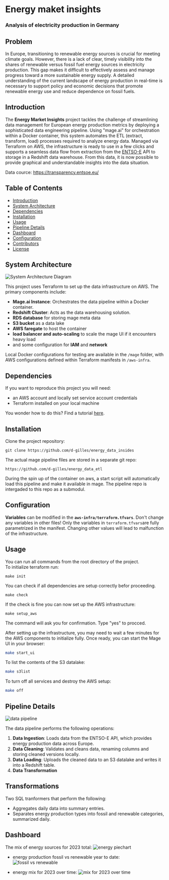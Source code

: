 # Energy maket insights
### Analysis of electricity production in Germany

## Problem

In Europe, transitioning to renewable energy sources is crucial for meeting climate goals. However, there is a lack of clear, timely visibility into the shares of renewable versus fossil fuel energy sources in electricity production. This gap makes it difficult to effectively assess and manage progress toward a more sustainable energy supply. A detailed understanding of the current landscape of energy production in real-time is necessary to support policy and economic decisions that promote renewable energy use and reduce dependence on fossil fuels.

## Introduction

The **Energy Market Insights** project tackles the challenge of streamlining data management for European energy production metrics by deploying a sophisticated data engineering pipeline. Using "mage.ai" for orchestration within a Docker container, this system automates the ETL (extract, transform, load) processes required to analyze energy data. Managed via Terraform on AWS, the infrastructure is ready to use in a few clicks and supports a seamless data flow from extraction from the [ENTSO-E](https://transparency.entsoe.eu/) API to storage in a Redshift data warehouse. From this data, it is now possible to provide graphical and understandable insights into the data situation.

Data cource: https://transparency.entsoe.eu/





## Table of Contents

- [Introduction](#introduction)
- [System Architecture](#system-architecture)
- [Dependencies](#dependencies)
- [Installation](#installation)
- [Usage](#usage)
- [Pipeline Details](#pipeline-details)
- [Dashboard](#dashboard)
- [Configuration](#configuration)
- [Contributors](#contributors)
- [License](#license)

## System Architecture

![System Architecture Diagram](img/infra.png)  

This project uses Terraform to set up the data infrastructure on AWS. The primary components include:
- **Mage.ai Instance**: Orchestrates the data pipeline within a Docker container.
- **Redshift Cluster**: Acts as the data warehousing solution.
- **RDS database** for storing mage meta data
- **S3 bucket** as a data lake
- **AWS faregate** to host the container
- **load balancer and auto-scaling** to scale the mage UI if it encounters heavy load
- and some configuration for **IAM** and **network**

Local Docker configurations for testing are available in the `/mage` folder, with AWS configurations defined within Terraform manifests in `/aws-infra`.

## **Dependencies**

If you want to reproduce this project you will need:

- an AWS account and locally set service account credentials
- Terraform installed on your local machine

You wonder how to do this? Find a tutorial [here](https://spacelift.io/blog/terraform-tutorial).

## Installation

Clone the project repository:

```
git clone https://github.com/d-gilles/energy_data_insides
```
The actual mage pipeline files are stored in a separate git repo:
```
https://github.com/d-gilles/energy_data_etl
```
During the spin up of the container on aws, a start script will automatically load this pipeline and make it available in mage.
The pipeline repo is intergaded to this repo as a submodul. 

## Configuration
**Variables** can be modified in the **`aws-infra/terraform.tfvars`**.
Don't change any variables in other files! Only the variables in `terraform.tfvars`are fully parametrized in the manifest. Changing other values will lead to malfunction of the infrastructure.

## Usage

You can run all commands from the root directory of the project.  
To initialize terraform run:
```
make init
```

You can check if all dependencies are setup correctly befor proceeding.
```
make check
```

If the check is fine you can now set up the AWS infrastructure:

```
make setup_aws
```
The command will ask you for confirmation. Type "yes" to procced. 

After setting up the infrastructure, you may need to wait a few minutes for the AWS components to initialize fully. Once ready, you can start the Mage UI in your browser:

```bash
make start_ui
```

To list the contents of the S3 datalake:

```bash
make s3list 
```

To turn off all services and destroy the AWS setup:

```bash
make off
```

## **Pipeline Details**

![data pipeline](img/pipeline.png)  

The data pipeline performs the following operations:

1. **Data Ingestion**: Loads data from the ENTSO-E API, which provides energy production data across Europe.
2. **Data Cleaning**: Validates and cleans data, renaming columns and storing cleaned versions locally.
3. **Data Loading**: Uploads the cleaned data to an S3 datalake and writes it into a Redshift table.
4. **Data Transformation**

## Transformations
Two SQL tranformers that perform the following:
- Aggregates daily data into summary entries.
- Separates energy production types into fossil and renewable categories, summarized daily.

## **Dashboard**

The mix of energy sources for 2023 total:
![energy piechart](img/energy_mix_23.png)  


- energy production fossil vs renewable year to date:
![fossil vs renewable](img/fossil_vs_renewable.png) 

- energy mix for 2023 over time:
![mix for 2023 over time](img/energy_mix_over_time.png) 



